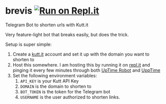 # brevis [![Run on Repl.it](https://repl.it/badge/github/saharshxyz/brevis)](https://repl.it/github/saharshxyz/brevis)

Telegram Bot to shorten urls with Kutt.it

Very feature-light bot that breaks easily, but does the trick. 

Setup is super simple:
1. Create a [kutt.it](https://kutt.it) account and set it up with the domain you want to shorten to
2. Host this somewhere. I am hosting this by running it on [repl.it](https://repl.it) and pinging it every few minutes through both [UpTime Robot](https://uptimerobot.com) and [UppTime](https://uptime.saharsh.xyz)
3. Set the following environment variables:
    1. `API_KEY` is your Kutt API Key
    2. `DOMAIN` is the domain to shorten to
    3. `BOT_TOKEN` is the token for the Telegram bot
    4. `USERNAME` is the user authorized to shorten links. 
